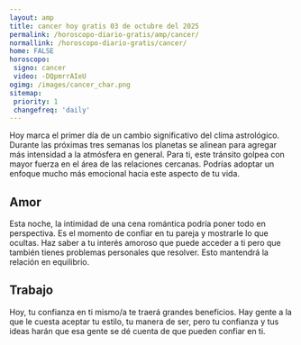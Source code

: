 ```yaml
---
layout: amp
title: cancer hoy gratis 03 de octubre del 2025 
permalink: /horoscopo-diario-gratis/amp/cancer/
normallink: /horoscopo-diario-gratis/cancer/
home: FALSE
horoscopo:
 signo: cancer
 video: -DQpmrrAIeU
ogimg: /images/cancer_char.png
sitemap:
 priority: 1
 changefreq: 'daily'
---
```



Hoy marca el primer día de un cambio significativo del clima astrológico. Durante las próximas tres semanas los planetas se alinean para agregar más intensidad a la atmósfera en general. Para ti, este tránsito golpea con mayor fuerza en el área de las relaciones cercanas. Podrías adoptar un enfoque mucho más emocional hacia este aspecto de tu vida.

## Amor

Esta noche, la intimidad de una cena romántica podría poner todo en perspectiva. Es el momento de confiar en tu pareja y mostrarle lo que ocultas. Haz saber a tu interés amoroso que puede acceder a ti pero que también tienes problemas personales que resolver. Esto mantendrá la relación en equilibrio.

## Trabajo

Hoy, tu confianza en ti mismo/a te traerá grandes beneficios. Hay gente a la que le cuesta aceptar tu estilo, tu manera de ser, pero tu confianza y tus ideas harán que esa gente se dé cuenta de que pueden confiar en ti.